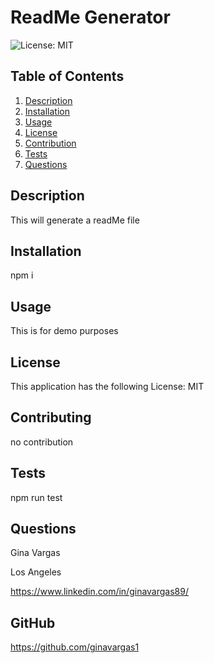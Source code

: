 # ReadMe Generator
  ![License: MIT](https://img.shields.io/badge/License-MIT-yellow.svg)
  ## Table of Contents
  1. [Description](#description)
  2. [Installation](#installation)
  3. [Usage](#usage)
  4. [License](#license)
  5. [Contribution](#contribution)
  6. [Tests](#tests)
  8. [Questions](#questions)

  ## Description
  This will generate a readMe file 

  ## Installation
  npm i 

  ## Usage
  This is for demo purposes 

  ## License
  This application has the following License: MIT

  ## Contributing
  no contribution 
  
  ## Tests
  npm run test

  ## Questions
  Gina Vargas

  Los Angeles
  
  https://www.linkedin.com/in/ginavargas89/
  
  ## GitHub
  https://github.com/ginavargas1
  